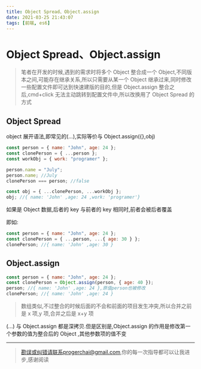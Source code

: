 ```yaml
---
title: Object Spread、Object.assign
date: 2021-03-25 21:43:07
tags: [前端, es6]
---
```


# Object Spread、Object.assign

> 笔者在开发的时候,遇到的需求时将多个 Object 整合成一个 Object,不同版本之间,可能存在继承关系,所以只需要从某一个 Object 继承过来,同时修改一些配置文件即可达到快速建版的目的,但是 Object.assign 整合之后,cmd+click 无法主动跳转到配置文件中,所以改换用了 Object Spread 的方式

## Object Spread

object 展开语法,即常见的(...),实际等价与 Object.assign({},obj)

```jsx
const person = { name: "John", age: 24 };
const clonePerson = { ...person };
const workObj = { work: "programer" };

person.name = "July";
person.name; //July
clonePerson === person; //false

const obj = { ...clonePerson, ...workObj };
obj; //{ name: 'John' ,age: 24 ,work: 'programer'}
```

如果是 Object 数据,后者的 key 与前者的 key 相同时,前者会被后者覆盖

即如:

```jsx
const person = { name: "John", age: 24 };
const clonePerson = { ...person, ...{ age: 30 } };
clonePerson; //{ name: 'John' ,age: 30 }
```

## Object.assign

```jsx
const person = { name: "John", age: 24 };
const clonePerson = Object.assign(person, { age: 40 });
person; //{ name: 'John' ,age: 24 },原值person也被修改
clonePerson; //{ name: 'John' ,age: 24 }
```

> 数组类似,不过整合的时候后面的不会和前面的项目发生冲突,所以合并之前是 x 项,y 项,合并之后是 x+y 项

(...) 与 Object.assign 都是深拷贝.但是区别是,Object.assign 的作用是修改第一个参数的值为整合后的 Object ,其他参数项的值不变

---

> 勘误或纠错请联系progerchai@gmail.com,你的每一次指导都可以让我进步,感谢阅读
